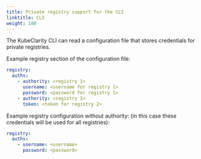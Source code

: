 ```yaml
---
title: Private registry support for the CLI
linktitle: CLI
weight: 100
---
```


The KubeClarity CLI can read a configuration file that stores credentials for private registries.

Example registry section of the configuration file:

```yaml
registry:
  auths:
    - authority: <registry 1>
      username: <username for registry 1>
      password: <password for registry 1>
    - authority: <registry 2>
      token: <token for registry 2>
```

Example registry configuration without authority: (in this case these credentials will be used for all registries):

```yaml
registry:
  auths:
    - username: <username>
      password: <password>
```
